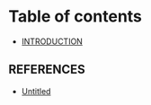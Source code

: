 # Table of contents

* [INTRODUCTION](.docs/introduction.md)

## REFERENCES

* [Untitled](README.md)

